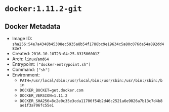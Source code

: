 # `docker:1.11.2-git`

## Docker Metadata

- Image ID: `sha256:54e7a4348b45308ec5935a8b54f1788bc9e19634c5a80c076da54a892dd483e7`
- Created: `2016-10-10T23:04:25.831506001Z`
- Arch: `linux`/`amd64`
- Entrypoint: `["docker-entrypoint.sh"]`
- Command: `["sh"]`
- Environment:
  - `PATH=/usr/local/sbin:/usr/local/bin:/usr/sbin:/usr/bin:/sbin:/bin`
  - `DOCKER_BUCKET=get.docker.com`
  - `DOCKER_VERSION=1.11.2`
  - `DOCKER_SHA256=8c2e0c35e3cda11706f54b2d46c2521a6e9026a7b13c7d4b8ae1f3a706fc55e1`
